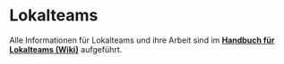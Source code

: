 # Lokalteams


Alle Informationen für Lokalteams und ihre Arbeit sind im **[Handbuch für Lokalteams (Wiki)](https://github.com/Stadt-Land-Klima/Lokalteams/wiki)** aufgeführt.
